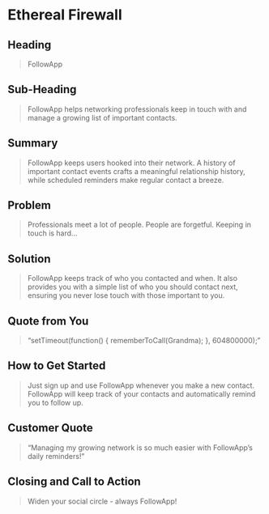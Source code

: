 # Ethereal Firewall #

## Heading ##
  > FollowApp

## Sub-Heading ##
  > FollowApp helps networking professionals keep in touch with and manage a growing list of important contacts.

## Summary ##
  > FollowApp keeps users hooked into their network. A history of important contact events crafts a meaningful relationship history, while scheduled reminders make regular contact a breeze. 

## Problem ##
  > Professionals meet a lot of people. People are forgetful. Keeping in touch is hard… 

## Solution ##
  > FollowApp keeps track of who you contacted and when. It also provides you with a simple list of who you should contact next, ensuring you never lose touch with those important to you.

## Quote from You ##
  > “setTimeout(function() { rememberToCall(Grandma); }, 604800000);”

## How to Get Started ##
  > Just sign up and use FollowApp whenever you make a new contact. FollowApp will keep track of your contacts and automatically remind you to follow up.

## Customer Quote ##
  > “Managing my growing network is so much easier with FollowApp’s daily reminders!”

## Closing and Call to Action ##
  > Widen your social circle - always FollowApp!
